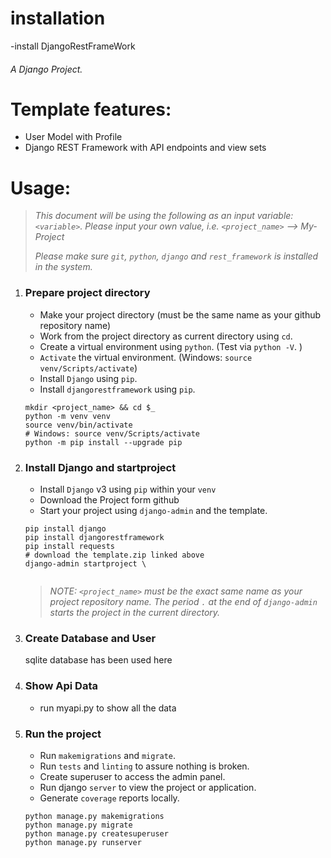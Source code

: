 # installation 
-install DjangoRestFrameWork

###### _A Django Project._

# __Template features:__
- User Model with Profile
- Django REST Framework with API endpoints and view sets


# __Usage:__
> _This document will be using the following as an input variable: `<variable>`. Please input your own value, i.e. `<project_name>` --> My-Project_
>
> _Please make sure `git`, `python`, `django` and `rest_framework` is installed in the system._
>


1. ### Prepare project directory
    - Make your project directory (must be the same name as your github repository name)
    - Work from the project directory as current directory using `cd`.
    - Create a virtual environment using `python`. (Test via `python -V`. )
    - `Activate` the virtual environment. (Windows: `source venv/Scripts/activate`)
    - Install `Django` using `pip`.
    - Install `djangorestframework` using `pip`.
    ```shell script
    mkdir <project_name> && cd $_
    python -m venv venv
    source venv/bin/activate
    # Windows: source venv/Scripts/activate
    python -m pip install --upgrade pip
    ```

2. ### Install Django and startproject
    - Install `Django` v3 using `pip` within your `venv`
    - Download the Project form github
    - Start your project using `django-admin` and the template.
    ```shell script
    pip install django
    pip install djangorestframework
    pip install requests
    # download the template.zip linked above
    django-admin startproject \
        
    ```
    > _NOTE: `<project_name>` must be the exact same name as your project repository name. The period `.` at the end of `django-admin` starts the project in the current directory._

3. ### Create Database and User
    sqlite database has been used here

4. ### Show Api Data
    - run myapi.py to show all the data 
    

5. ### Run the project
    - Run `makemigrations` and `migrate`.
    - Run `tests` and `linting` to assure nothing is broken.
    - Create superuser to access the admin panel.
    - Run django `server` to view the project or application.
    - Generate `coverage` reports locally.
    ```shell script
    python manage.py makemigrations
    python manage.py migrate
    python manage.py createsuperuser
    python manage.py runserver
    
  
    
    
